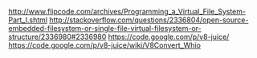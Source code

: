 http://www.flipcode.com/archives/Programming_a_Virtual_File_System-Part_I.shtml
http://stackoverflow.com/questions/2336804/open-source-embedded-filesystem-or-single-file-virtual-filesystem-or-structure/2336980#2336980
https://code.google.com/p/v8-juice/
https://code.google.com/p/v8-juice/wiki/V8Convert_Whio